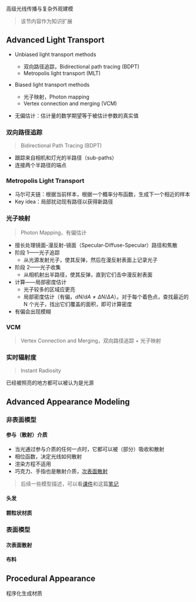 高级光线传播与复杂外观建模

> 该节内容作为知识扩展

## Advanced Light Transport

- Unbiased light transport methods
  - 双向路径追踪，Bidirectional path tracing (BDPT)
  - Metropolis light transport (MLT)
- Biased light transport methods
  - 光子映射，Photon mapping
  - Vertex connection and merging (VCM)

- 无偏估计：估计量的数学期望等于被估计参数的真实值

### 双向路径追踪

> Bidirectional Path Tracing (BDPT)

- 跟踪来自相机和灯光的半路径（sub-paths）
- 连接两个半路径的端点

### Metropolis Light Transport

- 马尔可夫链：根据当前样本，根据一个概率分布函数，生成下一个相近的样本
- Key idea：局部扰动现有路径以获得新路径

### 光子映射

> Photon Mapping，有偏估计

- 擅长处理镜面-漫反射-镜面（Specular-Diffuse-Specular）路径和焦散
- 阶段 1——光子追踪
  - 从光源发射光子，使其反弹，然后在漫反射表面上记录光子
- 阶段 2——光子收集
  - 从相机射出半路径，使其反弹，直到它们击中漫反射表面
- 计算——局部密度估计
  - 光子较多的区域应更亮
  - 局部密度估计（有偏，$dN / dA \neq \Delta N / \Delta A$）。对于每个着色点，查找最近的 N 个光子，找出它们覆盖的面积，即可计算密度
- 有偏会出现模糊

### VCM

> Vertex Connection and Merging，双向路径追踪 + 光子映射

### 实时辐射度

> Instant Radiosity

已经被照亮的地方都可以被认为是光源

## Advanced Appearance Modeling

### 非表面模型

#### 参与（散射）介质

- 当光通过参与介质的任何一点时，它都可以被（部分）吸收和散射
- 相位函数，决定光线如何散射
- 渲染方程不适用
- 巧克力、手指也是散射介质，[次表面散射](https://www.google.com/search?q=%E6%AC%A1%E8%A1%A8%E9%9D%A2%E6%95%A3%E5%B0%84)


> 后续一些模型描述，可以看[课件](https://sites.cs.ucsb.edu/~lingqi/teaching/resources/GAMES101_Lecture_18.pdf)和这篇[笔记](https://www.notion.so/Lec-18-Advanced-Topics-in-Rendering-c40ecbb678744b8e85fd2cf095067026)

#### 头发

#### 颗粒状材质

### 表面模型

#### 次表面散射

#### 布料


## Procedural Appearance

程序化生成材质